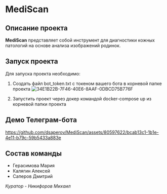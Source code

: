 # MediScan

## Описание проекта
**MediScan** представляет собой инструмент для диагностики кожных патологий на основе анализа изображений родинок.

## Запуск проекта
Для запуска проекта необходимо:
1. Создать файл bot_token.txt с токеном вашего бота в корневой папке проекта
   ![34E1B22B-7F46-40E6-8AAF-0DBCD75B776F](https://github.com/dsaperov/MediScan/assets/80597622/6d8986e2-de10-4bdc-b27e-6cd981819742)

2. Запустить проект через докер командой docker-compose up из корневой папки проекта

## Демо Телеграм-бота
https://github.com/dsaperov/MediScan/assets/80597622/bcab13c1-1b1e-4e11-b79c-59b5433a883e



## Состав команды
- Герасимова Мария
- Калягин Алексей
- Саперов Дмитрий

*Куратор - Никифоров Михаил*
